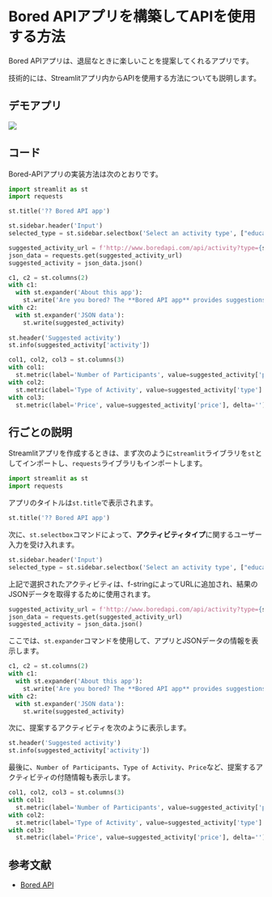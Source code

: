 # Bored APIアプリを構築してAPIを使用する方法

Bored APIアプリは、退屈なときに楽しいことを提案してくれるアプリです。

技術的には、Streamlitアプリ内からAPIを使用する方法についても説明します。

## デモアプリ

[![](https://static.streamlit.io/badges/streamlit_badge_black_white.svg)](https://share.streamlit.io/dataprofessor/bored-api-app/ "Streamlitアプリ")

## コード

Bored-APIアプリの実装方法は次のとおりです。

```python
import streamlit as st
import requests

st.title('?? Bored API app')

st.sidebar.header('Input')
selected_type = st.sidebar.selectbox('Select an activity type', ["education", "recreational", "social", "diy", "charity", "cooking", "relaxation", "music", "busywork"])

suggested_activity_url = f'http://www.boredapi.com/api/activity?type={selected_type}'
json_data = requests.get(suggested_activity_url)
suggested_activity = json_data.json()

c1, c2 = st.columns(2)
with c1:
  with st.expander('About this app'):
    st.write('Are you bored? The **Bored API app** provides suggestions on activities that you can do when you are bored. This app is powered by the Bored API.')
with c2:
  with st.expander('JSON data'):
    st.write(suggested_activity)
    
st.header('Suggested activity')
st.info(suggested_activity['activity'])

col1, col2, col3 = st.columns(3)
with col1:
  st.metric(label='Number of Participants', value=suggested_activity['participants'], delta='')
with col2:
  st.metric(label='Type of Activity', value=suggested_activity['type'].capitalize(), delta='')
with col3:
  st.metric(label='Price', value=suggested_activity['price'], delta='')
```

## 行ごとの説明

Streamlitアプリを作成するときは、まず次のように`streamlit`ライブラリを`st`としてインポートし、`requests`ライブラリもインポートします。

```python
import streamlit as st
import requests
```

アプリのタイトルは`st.title`で表示されます。

```python
st.title('?? Bored API app')
```

次に、`st.selectbox`コマンドによって、**アクティビティタイプ**に関するユーザー入力を受け入れます。

```python
st.sidebar.header('Input')
selected_type = st.sidebar.selectbox('Select an activity type', ["education", "recreational", "social", "diy", "charity", "cooking", "relaxation", "music", "busywork"])
```

上記で選択されたアクティビティは、f-stringによってURLに追加され、結果のJSONデータを取得するために使用されます。

```python
suggested_activity_url = f'http://www.boredapi.com/api/activity?type={selected_type}'
json_data = requests.get(suggested_activity_url)
suggested_activity = json_data.json()
```

ここでは、`st.expander`コマンドを使用して、アプリとJSONデータの情報を表示します。

```python
c1, c2 = st.columns(2)
with c1:
  with st.expander('About this app'):
    st.write('Are you bored? The **Bored API app** provides suggestions on activities that you can do. This app is powered by the Bored API.')
with c2:
  with st.expander('JSON data'):
    st.write(suggested_activity)
```

次に、提案するアクティビティを次のように表示します。

```python
st.header('Suggested activity')
st.info(suggested_activity['activity'])
```

最後に、`Number of Participants`、`Type of Activity`、`Price`など、提案するアクティビティの付随情報も表示します。

```python
col1, col2, col3 = st.columns(3)
with col1:
  st.metric(label='Number of Participants', value=suggested_activity['participants'], delta='')
with col2:
  st.metric(label='Type of Activity', value=suggested_activity['type'].capitalize(), delta='')
with col3:
  st.metric(label='Price', value=suggested_activity['price'], delta='')
```

## 参考文献

- [Bored API](http://www.boredapi.com/)